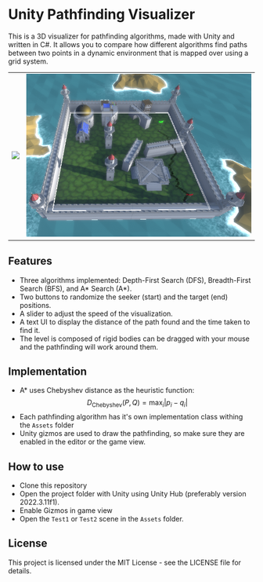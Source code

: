# Unity Pathfinding Visualizer

This is a 3D visualizer for pathfinding algorithms, made with Unity and written in C#. It allows you to compare how different algorithms find paths between two points in a dynamic environment that is mapped over using a grid system.
 <table>
    <tr>
      <td>
        <kbd><img src="https://raw.githubusercontent.com/Oprescu/Unity-Pathfinding-Visualizer/main/Images/Animation.gif" width="500"></kbd>
      </td>
      <td>
        <kbd><img src="https://raw.githubusercontent.com/Oprescu/Unity-Pathfinding-Visualizer/main/Images/1.png" ></kbd>
      </td>
    </tr>
  </table>




## Features

- Three algorithms implemented: Depth-First Search (DFS), Breadth-First Search (BFS), and A* Search (A*).
- Two buttons to randomize the seeker (start) and the target (end) positions.
- A slider to adjust the speed of the visualization.
- A text UI to display the distance of the path found and the time taken to find it.
- The level is composed of rigid bodies can be dragged with your mouse and the pathfinding will work around them.

## Implementation
- A* uses Chebyshev distance as the heuristic function:
$$D_{\text{Chebyshev}}(P,Q) = \max_{i} |p_i - q_i|$$
- Each pathfinding algorithm has it's own implementation class withing the `Assets` folder
- Unity gizmos are used to draw the pathfinding, so make sure they are enabled in the editor or the game view.

## How to use

- Clone this repository
- Open the project folder with Unity using Unity Hub (preferably version 2022.3.11f1).
- Enable Gizmos in game view
- Open the `Test1` or `Test2` scene in the `Assets` folder.

## License

This project is licensed under the MIT License - see the LICENSE file for details.
